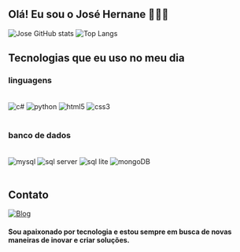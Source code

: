 
## Olá! Eu sou o José Hernane 🙋🏻‍♂️

<!---[![Blog](https://img.shields.io/website-up-down-green-red/http/monip.org.svg)](https://google.com) --->

![Jose GitHub stats](https://github-readme-stats.vercel.app/api?username=Josehbr&show_icons=true&theme=transparent)
![Top Langs](https://github-readme-stats.vercel.app/api/top-langs/?username=Josehbr&hide_progress=true)

## Tecnologias que eu uso no meu dia
### linguagens
<div style="display: inline_block"><br/>
    <img align="center" alt="c#" src="https://img.shields.io/badge/C%23-239120?style=for-the-badge&logo=c-sharp&logoColor=white" />
    <img align="center" alt="python" src="https://img.shields.io/badge/Python-14354C?style=for-the-badge&logo=python&logoColor=white" />
    <img align="center" alt="html5" src="https://img.shields.io/badge/HTML5-E34F26?style=for-the-badge&logo=html5&logoColor=white" />
    <img align="center" alt="css3" src="https://img.shields.io/badge/CSS3-1572B6?style=for-the-badge&logo=css3&logoColor=white" />
</div><br/>



### banco de dados 
<div style="display: inline_block"><br/>
    <img align="center" alt="mysql" src="https://img.shields.io/badge/MySQL-00000F?style=for-the-badge&logo=mysql&logoColor=white" />
    <img align="center" alt="sql server" src="https://img.shields.io/badge/Microsoft_SQL_Server-CC2927?style=for-the-badge&logo=microsoft-sql-server&logoColor=whitee" />
    <img align="center" alt="sql lite" src="https://img.shields.io/badge/SQLite-07405E?style=for-the-badge&logo=sqlite&logoColor=white" />
    <img align="center" alt="mongoDB" src="https://img.shields.io/badge/MongoDB-4EA94B?style=for-the-badge&logo=mongodb&logoColor=white" />
</div><br/>


## Contato
[![Blog](https://img.shields.io/badge/Gmail-D14836?style=for-the-badge&logo=gmail&logoColor=white)](mailto:josehcruz60@gmail.com)



#### Sou apaixonado por tecnologia e estou sempre em busca de novas maneiras de inovar e criar soluções.

